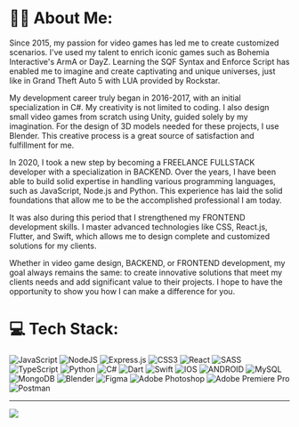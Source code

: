 # 👋🏽 About Me:
Since 2015, my passion for video games has led me to create customized scenarios. I've used my talent to enrich iconic games such as Bohemia Interactive's ArmA or DayZ. Learning the SQF Syntax and Enforce Script has enabled me to imagine and create captivating and unique universes, just like in Grand Theft Auto 5 with LUA provided by Rockstar.

My development career truly began in 2016-2017, with an initial specialization in C#. My creativity is not limited to coding. I also design small video games from scratch using Unity, guided solely by my imagination. For the design of 3D models needed for these projects, I use Blender. This creative process is a great source of satisfaction and fulfillment for me.

In 2020, I took a new step by becoming a FREELANCE FULLSTACK developer with a specialization in BACKEND. Over the years, I have been able to build solid expertise in handling various programming languages, such as JavaScript, Node.js and Python. This experience has laid the solid foundations that allow me to be the accomplished professional I am today.

It was also during this period that I strengthened my FRONTEND development skills. I master advanced technologies like CSS, React.js, Flutter, and Swift, which allows me to design complete and customized solutions for my clients.

Whether in video game design, BACKEND, or FRONTEND development, my goal always remains the same: to create innovative solutions that meet my clients needs and add significant value to their projects. I hope to have the opportunity to show you how I can make a difference for you.


# 💻 Tech Stack:
![JavaScript](https://img.shields.io/badge/javascript-%23323330.svg?style=for-the-badge&logo=javascript&logoColor=%23F7DF1E) ![NodeJS](https://img.shields.io/badge/node.js-6DA55F?style=for-the-badge&logo=node.js&logoColor=white) ![Express.js](https://img.shields.io/badge/express.js-%23404d59.svg?style=for-the-badge&logo=express&logoColor=%2361DAFB) ![CSS3](https://img.shields.io/badge/css3-%231572B6.svg?style=for-the-badge&logo=css3&logoColor=white) ![React](https://img.shields.io/badge/react-%2320232a.svg?style=for-the-badge&logo=react&logoColor=%2361DAFB) ![SASS](https://img.shields.io/badge/SASS-hotpink.svg?style=for-the-badge&logo=SASS&logoColor=white) ![TypeScript](https://img.shields.io/badge/typescript-%23007ACC.svg?style=for-the-badge&logo=typescript&logoColor=white) ![Python](https://img.shields.io/badge/python-3670A0?style=for-the-badge&logo=python&logoColor=ffdd54) ![C#](https://img.shields.io/badge/c%23-%23239120.svg?style=for-the-badge&logo=c-sharp&logoColor=white) ![Dart](https://img.shields.io/badge/dart-%230175C2.svg?style=for-the-badge&logo=dart&logoColor=white) ![Swift](https://img.shields.io/badge/swift-F54A2A?style=for-the-badge&logo=swift&logoColor=white) ![IOS](https://img.shields.io/badge/IOS-%2320232a.svg?style=for-the-badge&logo=apple&logoColor=white) ![ANDROID](https://img.shields.io/badge/android-%2320232a.svg?style=for-the-badge&logo=android&logoColor=%a4c639) ![MySQL](https://img.shields.io/badge/mysql-%2300f.svg?style=for-the-badge&logo=mysql&logoColor=white) ![MongoDB](https://img.shields.io/badge/MongoDB-%234ea94b.svg?style=for-the-badge&logo=mongodb&logoColor=white) ![Blender](https://img.shields.io/badge/blender-%23F5792A.svg?style=for-the-badge&logo=blender&logoColor=white) 	![Figma](https://img.shields.io/badge/figma-%23F24E1E.svg?style=for-the-badge&logo=figma&logoColor=white) ![Adobe Photoshop](https://img.shields.io/badge/adobephotoshop-%2331A8FF.svg?style=for-the-badge&logo=adobephotoshop&logoColor=white) ![Adobe Premiere Pro](https://img.shields.io/badge/Adobe%20Premiere%20Pro-9999FF.svg?style=for-the-badge&logo=Adobe%20Premiere%20Pro&logoColor=white) ![Postman](https://img.shields.io/badge/Postman-FF6C37?style=for-the-badge&logo=postman&logoColor=white)
<!--# 📊 GitHub Stats:
![](https://github-readme-stats.vercel.app/api?username=babyloopro&theme=dark&hide_border=false&include_all_commits=false&count_private=false)<br/>
![](https://github-readme-streak-stats.herokuapp.com/?user=babyloopro&theme=dark&hide_border=false)<br/>-->
<!--![](https://github-readme-stats.vercel.app/api/top-langs/?username=babyloopro&theme=dark&hide_border=false&include_all_commits=false&count_private=false&layout=compact)-->

---
[![](https://visitcount.itsvg.in/api?id=babyloopro&icon=0&color=12)](https://visitcount.itsvg.in)

<!-- Proudly created with GPRM ( https://gprm.itsvg.in ) -->
